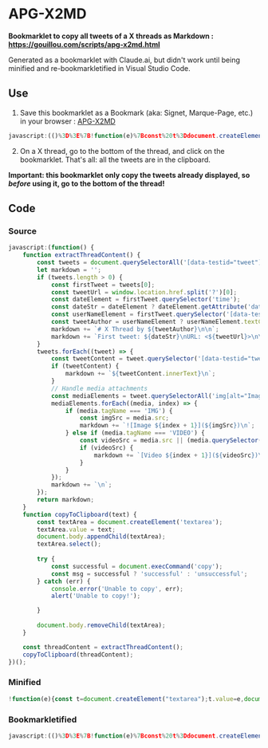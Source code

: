 # APG-X2MD

**Bookmarklet to copy all tweets of a X threads as Markdown : <https://gouillou.com/scripts/apg-x2md.html>**

Generated as a bookmarklet with Claude.ai, but didn't work until being minified and re-bookmarkletified in Visual Studio Code.

## Use

1. Save this bookmarklet as a Bookmark (aka: Signet, Marque-Page, etc.) in your browser : [APG-X2MD](javascript:(()%3D%3E%7B!function(e)%7Bconst%20t%3Ddocument.createElement(%22textarea%22)%3Bt.value%3De%2Cdocument.body.appendChild(t)%2Ct.select()%3Btry%7Bdocument.execCommand(%22copy%22)%7Dcatch(e)%7Bconsole.error(%22Unable%20to%20copy%22%2Ce)%2Calert(%22Unable%20to%20copy!%22)%7Ddocument.body.removeChild(t)%7D(function()%7Bconst%20e%3Ddocument.querySelectorAll('%5Bdata-testid%3D%22tweet%22%5D')%3Blet%20t%3D%22%22%3Bif(e.length%3E0)%7Bconst%20n%3De%5B0%5D%2Co%3Dwindow.location.href.split(%22%3F%22)%5B0%5D%2Cr%3Dn.querySelector(%22time%22)%2Cc%3Dr%3Fr.getAttribute(%22datetime%22)%3A%22Unknown%20Date%22%2Ca%3Dn.querySelector('%5Bdata-testid%3D%22User-Name%22%5D')%2Cl%3Da%3Fa.textContent.split(%22%5Cn%22)%5B0%5D.trim()%3A%22Unknown%20Author%22%3Bt%2B%3D%60%23%20X%20Thread%20by%20%24%7Bl%7D%5Cn%5Cn%60%2Ct%2B%3D%60First%20tweet%3A%20%24%7Bc%7D%5CnURL%3A%20%3C%24%7Bo%7D%3E%5Cn%5Cn%60%7Dreturn%20e.forEach((e%3D%3E%7Bconst%20n%3De.querySelector('%5Bdata-testid%3D%22tweetText%22%5D')%3Bn%26%26(t%2B%3D%60%24%7Bn.innerText%7D%5Cn%60)%2Ce.querySelectorAll('img%5Balt%3D%22Image%22%5D%2C%20video').forEach(((e%2Cn)%3D%3E%7Bif(%22IMG%22%3D%3D%3De.tagName)%7Bconst%20o%3De.src%3Bt%2B%3D%60!%5BImage%20%24%7Bn%2B1%7D%5D(%24%7Bo%7D)%5Cn%60%7Delse%20if(%22VIDEO%22%3D%3D%3De.tagName)%7Bconst%20o%3De.src%7C%7C(e.querySelector(%22source%22)%3Fe.querySelector(%22source%22).src%3A%22%22)%3Bo%26%26(t%2B%3D%60%5BVideo%20%24%7Bn%2B1%7D%5D(%24%7Bo%7D)%5Cn%60)%7D%7D))%2Ct%2B%3D%22%5Cn%22%7D))%2Ct%7D())%2Cfunction(e)%7Bconst%20t%3Ddocument.createElement(%22textarea%22)%3Bt.value%3De%2Cdocument.body.appendChild(t)%2Ct.select()%3Btry%7Bdocument.execCommand(%22copy%22)%7Dcatch(e)%7Balert(%22Unable%20to%20copy!%22)%7Ddocument.body.removeChild(t)%7D(function()%7Bconst%20e%3Ddocument.querySelectorAll('%5Bdata-testid%3D%22tweet%22%5D')%3Blet%20t%3D%22%22%3Bif(e.length%3E0)%7Bconst%20n%3De%5B0%5D%2Co%3Dwindow.location.href.split(%22%3F%22)%5B0%5D%2Cr%3Dn.querySelector(%22time%22)%2Cc%3Dr%3Fr.getAttribute(%22datetime%22)%3A%22Unknown%20Date%22%2Ca%3Dn.querySelector('%5Bdata-testid%3D%22User-Name%22%5D')%2Cl%3Da%3Fa.textContent.split(%22%5Cn%22)%5B0%5D.trim()%3A%22Unknown%20Author%22%3Bt%2B%3D%60%23%20X%20Thread%20by%20%24%7Bl%7D%5Cn%5Cn%60%2Ct%2B%3D%60First%20tweet%3A%20%24%7Bc%7D%5CnURL%3A%20%3C%24%7Bo%7D%3E%5Cn%5Cn%60%7Dreturn%20e.forEach((e%3D%3E%7Bconst%20n%3De.querySelector('%5Bdata-testid%3D%22tweetText%22%5D')%3Bn%26%26(t%2B%3D%60%24%7Bn.innerText%7D%5Cn%60)%2Ce.querySelectorAll('img%5Balt%3D%22Image%22%5D%2C%20video').forEach(((e%2Cn)%3D%3E%7Bif(%22IMG%22%3D%3D%3De.tagName)%7Bconst%20o%3De.src%3Bt%2B%3D%60!%5BImage%20%24%7Bn%2B1%7D%5D(%24%7Bo%7D)%5Cn%60%7Delse%20if(%22VIDEO%22%3D%3D%3De.tagName)%7Bconst%20o%3De.src%7C%7C(e.querySelector(%22source%22)%3Fe.querySelector(%22source%22).src%3A%22%22)%3Bo%26%26(t%2B%3D%60%5BVideo%20%24%7Bn%2B1%7D%5D(%24%7Bo%7D)%5Cn%60)%7D%7D))%2Ct%2B%3D%22%5Cn%22%7D))%2Ct%7D())%3B%7D)()%3B)
  ```javascript
javascript:(()%3D%3E%7B!function(e)%7Bconst%20t%3Ddocument.createElement(%22textarea%22)%3Bt.value%3De%2Cdocument.body.appendChild(t)%2Ct.select()%3Btry%7Bdocument.execCommand(%22copy%22)%7Dcatch(e)%7Bconsole.error(%22Unable%20to%20copy%22%2Ce)%2Calert(%22Unable%20to%20copy!%22)%7Ddocument.body.removeChild(t)%7D(function()%7Bconst%20e%3Ddocument.querySelectorAll('%5Bdata-testid%3D%22tweet%22%5D')%3Blet%20t%3D%22%22%3Bif(e.length%3E0)%7Bconst%20n%3De%5B0%5D%2Co%3Dwindow.location.href.split(%22%3F%22)%5B0%5D%2Cr%3Dn.querySelector(%22time%22)%2Cc%3Dr%3Fr.getAttribute(%22datetime%22)%3A%22Unknown%20Date%22%2Ca%3Dn.querySelector('%5Bdata-testid%3D%22User-Name%22%5D')%2Cl%3Da%3Fa.textContent.split(%22%5Cn%22)%5B0%5D.trim()%3A%22Unknown%20Author%22%3Bt%2B%3D%60%23%20X%20Thread%20by%20%24%7Bl%7D%5Cn%5Cn%60%2Ct%2B%3D%60First%20tweet%3A%20%24%7Bc%7D%5CnURL%3A%20%3C%24%7Bo%7D%3E%5Cn%5Cn%60%7Dreturn%20e.forEach((e%3D%3E%7Bconst%20n%3De.querySelector('%5Bdata-testid%3D%22tweetText%22%5D')%3Bn%26%26(t%2B%3D%60%24%7Bn.innerText%7D%5Cn%60)%2Ce.querySelectorAll('img%5Balt%3D%22Image%22%5D%2C%20video').forEach(((e%2Cn)%3D%3E%7Bif(%22IMG%22%3D%3D%3De.tagName)%7Bconst%20o%3De.src%3Bt%2B%3D%60!%5BImage%20%24%7Bn%2B1%7D%5D(%24%7Bo%7D)%5Cn%60%7Delse%20if(%22VIDEO%22%3D%3D%3De.tagName)%7Bconst%20o%3De.src%7C%7C(e.querySelector(%22source%22)%3Fe.querySelector(%22source%22).src%3A%22%22)%3Bo%26%26(t%2B%3D%60%5BVideo%20%24%7Bn%2B1%7D%5D(%24%7Bo%7D)%5Cn%60)%7D%7D))%2Ct%2B%3D%22%5Cn%22%7D))%2Ct%7D())%2Cfunction(e)%7Bconst%20t%3Ddocument.createElement(%22textarea%22)%3Bt.value%3De%2Cdocument.body.appendChild(t)%2Ct.select()%3Btry%7Bdocument.execCommand(%22copy%22)%7Dcatch(e)%7Balert(%22Unable%20to%20copy!%22)%7Ddocument.body.removeChild(t)%7D(function()%7Bconst%20e%3Ddocument.querySelectorAll('%5Bdata-testid%3D%22tweet%22%5D')%3Blet%20t%3D%22%22%3Bif(e.length%3E0)%7Bconst%20n%3De%5B0%5D%2Co%3Dwindow.location.href.split(%22%3F%22)%5B0%5D%2Cr%3Dn.querySelector(%22time%22)%2Cc%3Dr%3Fr.getAttribute(%22datetime%22)%3A%22Unknown%20Date%22%2Ca%3Dn.querySelector('%5Bdata-testid%3D%22User-Name%22%5D')%2Cl%3Da%3Fa.textContent.split(%22%5Cn%22)%5B0%5D.trim()%3A%22Unknown%20Author%22%3Bt%2B%3D%60%23%20X%20Thread%20by%20%24%7Bl%7D%5Cn%5Cn%60%2Ct%2B%3D%60First%20tweet%3A%20%24%7Bc%7D%5CnURL%3A%20%3C%24%7Bo%7D%3E%5Cn%5Cn%60%7Dreturn%20e.forEach((e%3D%3E%7Bconst%20n%3De.querySelector('%5Bdata-testid%3D%22tweetText%22%5D')%3Bn%26%26(t%2B%3D%60%24%7Bn.innerText%7D%5Cn%60)%2Ce.querySelectorAll('img%5Balt%3D%22Image%22%5D%2C%20video').forEach(((e%2Cn)%3D%3E%7Bif(%22IMG%22%3D%3D%3De.tagName)%7Bconst%20o%3De.src%3Bt%2B%3D%60!%5BImage%20%24%7Bn%2B1%7D%5D(%24%7Bo%7D)%5Cn%60%7Delse%20if(%22VIDEO%22%3D%3D%3De.tagName)%7Bconst%20o%3De.src%7C%7C(e.querySelector(%22source%22)%3Fe.querySelector(%22source%22).src%3A%22%22)%3Bo%26%26(t%2B%3D%60%5BVideo%20%24%7Bn%2B1%7D%5D(%24%7Bo%7D)%5Cn%60)%7D%7D))%2Ct%2B%3D%22%5Cn%22%7D))%2Ct%7D())%3B%7D)()%3B
```
2. On a X thread, go to the bottom of the thread, and click on the bookmarklet. That's all: all the tweets are in the clipboard. 


**Important: this bookmarklet only copy the tweets already displayed, so *before* using it, go to the bottom of the thread!**


## Code

### Source 

```javascript
javascript:(function() {
    function extractThreadContent() {
        const tweets = document.querySelectorAll('[data-testid="tweet"]');
        let markdown = '';
        if (tweets.length > 0) {
            const firstTweet = tweets[0];
            const tweetUrl = window.location.href.split('?')[0];
            const dateElement = firstTweet.querySelector('time');
            const dateStr = dateElement ? dateElement.getAttribute('datetime') : 'Unknown Date';
            const userNameElement = firstTweet.querySelector('[data-testid="User-Name"]');
            const tweetAuthor = userNameElement ? userNameElement.textContent.split('\n')[0].trim() : 'Unknown Author';
            markdown += `# X Thread by ${tweetAuthor}\n\n`;
            markdown += `First tweet: ${dateStr}\nURL: <${tweetUrl}>\n\n`;
        }
        tweets.forEach((tweet) => {
            const tweetContent = tweet.querySelector('[data-testid="tweetText"]');
            if (tweetContent) {
                markdown += `${tweetContent.innerText}\n`;
            }
            // Handle media attachments
            const mediaElements = tweet.querySelectorAll('img[alt="Image"], video');
            mediaElements.forEach((media, index) => {
                if (media.tagName === 'IMG') {
                    const imgSrc = media.src;
                    markdown += `![Image ${index + 1}](${imgSrc})\n`;
                } else if (media.tagName === 'VIDEO') {
                    const videoSrc = media.src || (media.querySelector('source') ? media.querySelector('source').src : '');
                    if (videoSrc) {
                        markdown += `[Video ${index + 1}](${videoSrc})\n`;
                    }
                }
            });
            markdown += `\n`;
        });  
        return markdown;
    }
    function copyToClipboard(text) {
        const textArea = document.createElement('textarea');
        textArea.value = text;
        document.body.appendChild(textArea);
        textArea.select();
        
        try {
            const successful = document.execCommand('copy');
            const msg = successful ? 'successful' : 'unsuccessful';
        } catch (err) {
			console.error('Unable to copy', err);
			alert('Unable to copy!');

        }
        
        document.body.removeChild(textArea);
    }

    const threadContent = extractThreadContent();
    copyToClipboard(threadContent);
})();
```

### Minified

```javascript
!function(e){const t=document.createElement("textarea");t.value=e,document.body.appendChild(t),t.select();try{document.execCommand("copy")}catch(e){alert("Unable to copy!")}document.body.removeChild(t)}(function(){const e=document.querySelectorAll('[data-testid="tweet"]');let t="";if(e.length>0){const n=e[0],o=window.location.href.split("?")[0],r=n.querySelector("time"),c=r?r.getAttribute("datetime"):"Unknown Date",a=n.querySelector('[data-testid="User-Name"]'),l=a?a.textContent.split("\n")[0].trim():"Unknown Author";t+=`# X Thread by ${l}\n\n`,t+=`First tweet: ${c}\nURL: <${o}>\n\n`}return e.forEach((e=>{const n=e.querySelector('[data-testid="tweetText"]');n&&(t+=`${n.innerText}\n`),e.querySelectorAll('img[alt="Image"], video').forEach(((e,n)=>{if("IMG"===e.tagName){const o=e.src;t+=`![Image ${n+1}](${o})\n`}else if("VIDEO"===e.tagName){const o=e.src||(e.querySelector("source")?e.querySelector("source").src:"");o&&(t+=`[Video ${n+1}](${o})\n`)}})),t+="\n"})),t}());
```

### Bookmarkletified

```javascript
javascript:(()%3D%3E%7B!function(e)%7Bconst%20t%3Ddocument.createElement(%22textarea%22)%3Bt.value%3De%2Cdocument.body.appendChild(t)%2Ct.select()%3Btry%7Bdocument.execCommand(%22copy%22)%7Dcatch(e)%7Bconsole.error(%22Unable%20to%20copy%22%2Ce)%2Calert(%22Unable%20to%20copy!%22)%7Ddocument.body.removeChild(t)%7D(function()%7Bconst%20e%3Ddocument.querySelectorAll('%5Bdata-testid%3D%22tweet%22%5D')%3Blet%20t%3D%22%22%3Bif(e.length%3E0)%7Bconst%20n%3De%5B0%5D%2Co%3Dwindow.location.href.split(%22%3F%22)%5B0%5D%2Cr%3Dn.querySelector(%22time%22)%2Cc%3Dr%3Fr.getAttribute(%22datetime%22)%3A%22Unknown%20Date%22%2Ca%3Dn.querySelector('%5Bdata-testid%3D%22User-Name%22%5D')%2Cl%3Da%3Fa.textContent.split(%22%5Cn%22)%5B0%5D.trim()%3A%22Unknown%20Author%22%3Bt%2B%3D%60%23%20X%20Thread%20by%20%24%7Bl%7D%5Cn%5Cn%60%2Ct%2B%3D%60First%20tweet%3A%20%24%7Bc%7D%5CnURL%3A%20%3C%24%7Bo%7D%3E%5Cn%5Cn%60%7Dreturn%20e.forEach((e%3D%3E%7Bconst%20n%3De.querySelector('%5Bdata-testid%3D%22tweetText%22%5D')%3Bn%26%26(t%2B%3D%60%24%7Bn.innerText%7D%5Cn%60)%2Ce.querySelectorAll('img%5Balt%3D%22Image%22%5D%2C%20video').forEach(((e%2Cn)%3D%3E%7Bif(%22IMG%22%3D%3D%3De.tagName)%7Bconst%20o%3De.src%3Bt%2B%3D%60!%5BImage%20%24%7Bn%2B1%7D%5D(%24%7Bo%7D)%5Cn%60%7Delse%20if(%22VIDEO%22%3D%3D%3De.tagName)%7Bconst%20o%3De.src%7C%7C(e.querySelector(%22source%22)%3Fe.querySelector(%22source%22).src%3A%22%22)%3Bo%26%26(t%2B%3D%60%5BVideo%20%24%7Bn%2B1%7D%5D(%24%7Bo%7D)%5Cn%60)%7D%7D))%2Ct%2B%3D%22%5Cn%22%7D))%2Ct%7D())%2Cfunction(e)%7Bconst%20t%3Ddocument.createElement(%22textarea%22)%3Bt.value%3De%2Cdocument.body.appendChild(t)%2Ct.select()%3Btry%7Bdocument.execCommand(%22copy%22)%7Dcatch(e)%7Balert(%22Unable%20to%20copy!%22)%7Ddocument.body.removeChild(t)%7D(function()%7Bconst%20e%3Ddocument.querySelectorAll('%5Bdata-testid%3D%22tweet%22%5D')%3Blet%20t%3D%22%22%3Bif(e.length%3E0)%7Bconst%20n%3De%5B0%5D%2Co%3Dwindow.location.href.split(%22%3F%22)%5B0%5D%2Cr%3Dn.querySelector(%22time%22)%2Cc%3Dr%3Fr.getAttribute(%22datetime%22)%3A%22Unknown%20Date%22%2Ca%3Dn.querySelector('%5Bdata-testid%3D%22User-Name%22%5D')%2Cl%3Da%3Fa.textContent.split(%22%5Cn%22)%5B0%5D.trim()%3A%22Unknown%20Author%22%3Bt%2B%3D%60%23%20X%20Thread%20by%20%24%7Bl%7D%5Cn%5Cn%60%2Ct%2B%3D%60First%20tweet%3A%20%24%7Bc%7D%5CnURL%3A%20%3C%24%7Bo%7D%3E%5Cn%5Cn%60%7Dreturn%20e.forEach((e%3D%3E%7Bconst%20n%3De.querySelector('%5Bdata-testid%3D%22tweetText%22%5D')%3Bn%26%26(t%2B%3D%60%24%7Bn.innerText%7D%5Cn%60)%2Ce.querySelectorAll('img%5Balt%3D%22Image%22%5D%2C%20video').forEach(((e%2Cn)%3D%3E%7Bif(%22IMG%22%3D%3D%3De.tagName)%7Bconst%20o%3De.src%3Bt%2B%3D%60!%5BImage%20%24%7Bn%2B1%7D%5D(%24%7Bo%7D)%5Cn%60%7Delse%20if(%22VIDEO%22%3D%3D%3De.tagName)%7Bconst%20o%3De.src%7C%7C(e.querySelector(%22source%22)%3Fe.querySelector(%22source%22).src%3A%22%22)%3Bo%26%26(t%2B%3D%60%5BVideo%20%24%7Bn%2B1%7D%5D(%24%7Bo%7D)%5Cn%60)%7D%7D))%2Ct%2B%3D%22%5Cn%22%7D))%2Ct%7D())%3B%7D)()%3B
```










